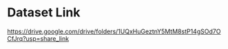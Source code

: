 # Dataset Link

https://drive.google.com/drive/folders/1UQxHuGeztnY5MtM8stP14gSOd7OCfJrq?usp=share_link
